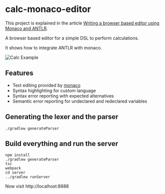 # calc-monaco-editor

This project is explained in the article [Writing a browser based editor using Monaco and ANTLR](https://tomassetti.me/writing-a-browser-based-editor-using-monaco-and-antlr/).

A browser based editor for a simple DSL to perform calculations.

It shows how to integrate ANTLR with monaco.

![Calc Example](./doc/images/calc_example.png)

## Features

* Text editing provided by [monaco](https://github.com/microsoft/monaco-editor)
* Syntax highlighting for custom language
* Syntax error reporting with expected alternatives
* Semantic error reporting for undeclared and redeclared variables

## Generating the lexer and the parser

```
./gradlew generateParser
```

## Build everything and run the server

```
npm install
./gradlew generateParser
tsc
webpack
cd server
../gradlew runServer
```

Now visit http://localhost:8888
